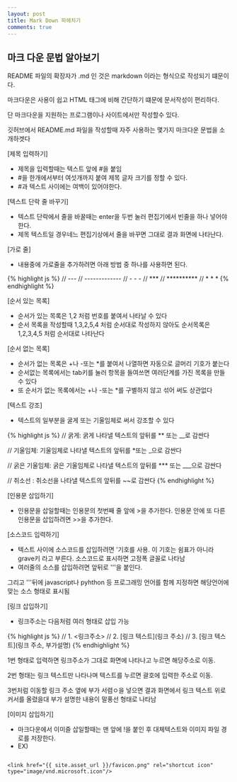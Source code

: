 ```yaml
---
layout: post
title: Mark Down 파헤치기
comments: true
---
```



## 마크 다운 문법 알아보기

<div class="message">
 README 파일의 확장자가 .md 인 것은 markdown 이라는 형식으로 작성되기 떄문이다.
 
 마크다운은 사용이 쉽고 HTML 태그에 비해 간단하기 떄문에 문서작성이 편리하다.
 
 단 마크다운을 지원하는 프로그램이나 사이트에서만 작성할수 있다.
 
 깃허브에서 README.md 파일을 작성할때 자주 사용하는 몇가지 마크다운 문법을 소개하겟다
</div>


[제목 입력하기]
* 제목을 입력할때는 텍스트 앞에 #을 붙임
* #을 한개에서부터 여섯개까지 붙여 제목 글자 크기를 정할 수 있다.
* #과 텍스트 사이에는 여백이 있어야한다.


[텍스트 단락 줄 바꾸기]
* 텍스트 단락에서 줄을 바꿀때는 enter을 두번 눌러 편집기에서 빈줄을 하나 넣어야 한다.
* 제목 텍스트일 경우네느 편집기상에서 줄을 바꾸면 그대로 결과 화면에 나타난다.


[가로 줄]
* 내용중에 가로줄을 추가하려면 아래 방법 중 하나를 사용하면 된다.

{% highlight js %}
// ---
// -------------
// - - - 
// ***
// **********
// * * *
{% endhighlight %}


[순서 있는 목록]
* 순서가 있는 목록은 1,2 처럼 번호를 붙여서 나타날 수 있다
* 순서 목록을 작성할때 1,3,2,5,4 처럼 순서대로 작성하지 않아도 순서목록은 1,2,3,4,5 처럼 순서대로 나타난다


[순서 없는 목록]
* 순서가 없는 목록은 +나 -또는 *를 붙여서 나열하면 자동으로 글머리 기호가 붙는다
* 순서없는 목록에서는 tab키를 눌러 항목을 들여쓰면 여러단계를 가진 목록을 만들수 있다
* 또 순서가 없는 목록에서는 +나 -또는 *를 구별하지 않고 섞어 써도 상관없다


[텍스트 강조]
* 텍스트의 일부분을 굴게 또는 기울임체로 써서 강조할 수 있다

{% highlight js %}
// 굵게: 굵게 나타낼 텍스트의 앞뒤를 ** 또는 __로 감싼다

// 기울임체: 기울임체로 나타낼 텍스트의 앞뒤를 *또는 _으로 감싼다

// 굵은 기울임체: 굵은 기울임체로 나타낼 텍스트의 앞뒤를  *** 또는 ___으로 감싼다

// 취소선 : 취소선을 나타낼 텍스트의 앞뒤를 ~~로 감싼다
{% endhighlight %}


[인용문 삽입하기]
* 인용문을 삽일할때는 인용문의 첫번째 줄 앞에 >을 추가한다. 인용문 안에 또 다른 인용문을 삽입하려면 >>을 추가한다.


[소스코드 입력하기]
* 텍스트 사이에 소스코드를 삽입하려면 '기호를 사용. 이 기호는 쉼표가 아니라 grave키 라고 부른다. 소스코드로 표시하면 고정폭 글꼴로 나타남
* 여러줄의 소스를 삽입하려면 앞뒤로 '''을 붙인다.

그리고 '''뒤에 javascript나 pyhthon 등 프로그래밍 언어를 함께 지정하면 해당언어에 맞는 소스 형태로  표시됨


[링크 삽입하기]
* 링크주소는 다음처럼 여러 형태로 삽입 가능


{% highlight js %}
// 1. <링크주소>
// 2. [링크 텍스트](링크 주소)
// 3. [링크 텍스트](링크 주소, 부가설명)
{% endhighlight %}

1번 형태로 입력하면 링크주소가 그대로 화면에 나타나고 누르면 해당주소로 이동.

2번 형태는 링크 텍스트만 나타나며 텍스트를 누르면 괄호에 입력한 주소로 이동.

3번처럼 이동할 링크 주소 옆에 부가 서렴ㅇ을 넣으면 결과 화면에서 링크 텍스트 위로 커서를 올렸을대 부가 설명한 내용이 말풍선 형태로 나타남

[이미지 삽입하기]
* 마크다운에서 이미즐 삽일할때는 맨 앞에 !을 붙인 후 대체텍스트와 이미지 파일 경로를 저장한다.
* EX)

```

<link href="{{ site.asset_url }}/favicon.png" rel="shortcut icon" type="image/vnd.microsoft.icon"/>

```
    





